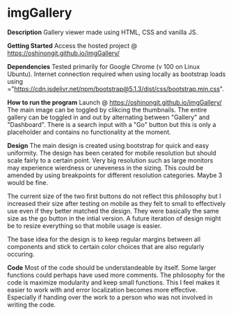 # imgGallery

**Description** Gallery viewer made using HTML, CSS and vanilla JS.

**Getting Started** Access the hosted project @ https://oshinongit.github.io/imgGallery/

**Dependencies** Tested primarily for Google Chrome (v 100 on Linux Ubuntu). Internet connection required when using locally as bootstrap loads using ="https://cdn.jsdelivr.net/npm/bootstrap@5.1.3/dist/css/bootstrap.min.css".

**How to run the program** Launch @ https://oshinongit.github.io/imgGallery/ The main image can be toggled by clikcing the thumbnails. The entire gallery can be toggled in and out by alternating between "Gallery" and "Dashboard". There is a search input with a "Go" button but this is only a placeholder and contains no functionality at the moment.

**Design** The main design is created using bootstrap for quick and easy uniformity. The design has been cerated for mobile resolution but should scale fairly to a certain point. Very big resolution such as large monitors may experience wierdness or uneveness in the sizing. This could be amended by using breakpoints for different resolution categories. Maybe 3 would be fine.

The current size of the two first buttons do not reflect this philosophy but I increased their size after testing on mobile as they felt to small to effectively use even if they better matched the design. They were basically the same size as the go button in the intial version. A future iteration of design might be to resize everything so that mobile usage is easier.

The base idea for the design is to keep regular margins between all components and stick to certain color choices that are also regularly occuring.

**Code** Most of the code should be understandeable by itself. Some larger functions could perhaps have used more comments. The philosophy for the code is maximize modularity and keep small functions. This I feel makes it easier to work with and error localization becomes more effective. Especially if handing over the work to a person who was not involved in writing the code.
